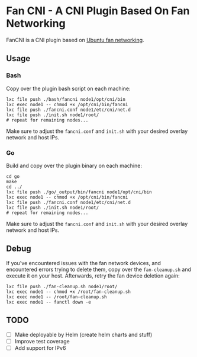 # Fan CNI - A CNI Plugin Based On Fan Networking

FanCNI is a CNI plugin based on [Ubuntu fan networking](https://wiki.ubuntu.com/FanNetworking).

## Usage

### Bash

Copy over the plugin bash script on each machine:

```shell
lxc file push ./bash/fancni node1/opt/cni/bin
lxc exec node1 -- chmod +x /opt/cni/bin/fancni
lxc file push ./fancni.conf node1/etc/cni/net.d
lxc file push ./init.sh node1/root/
# repeat for remaining nodes...
```

Make sure to adjust the `fancni.conf` and `init.sh` with your
desired overlay network and host IPs.

### Go

Build and copy over the plugin binary on each machine:

```shell
cd go
make
cd ../
lxc file push ./go/_output/bin/fancni node1/opt/cni/bin
lxc exec node1 -- chmod +x /opt/cni/bin/fancni
lxc file push ./fancni.conf node1/etc/cni/net.d
lxc file push ./init.sh node1/root/
# repeat for remaining nodes...
```

Make sure to adjust the `fancni.conf` and `init.sh` with your
desired overlay network and host IPs.

## Debug

If you've encountered issues with the fan network devices, 
and encountered errors trying to delete them, copy over the
`fan-cleanup.sh` and execute it on your host. Afterwards,
retry the fan device deletion again:

```shell
lxc file push ./fan-cleanup.sh node1/root/
lxc exec node1 -- chmod +x /root/fan-cleanup.sh
lxc exec node1 -- /root/fan-cleanup.sh
lxc exec node1 -- fanctl down -e
```

## TODO

- [ ] Make deployable by Helm (create helm charts and stuff)
- [ ] Improve test coverage
- [ ] Add support for IPv6
